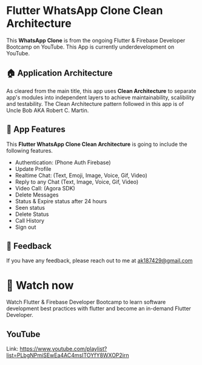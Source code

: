 
# Flutter WhatsApp Clone Clean Architecture

This **WhatsApp Clone** is from the ongoing Flutter & Firebase Developer Bootcamp on YouTube. This App is currently underdevelopment on YouTube.

<h2>🏠 Application Architecture</h2>

As cleared from the main title, this app uses **Clean Architecture** to separate app's modules into independent layers to achieve maintainability, scalibility and testability. The Clean Architecture pattern followed in this app is of Uncle Bob AKA Robert C. Martin.

<h2>🦾 App Features</h2>

This **Flutter WhatsApp Clone Clean Architecture** is going to include the following features.

- Authentication:  (Phone Auth Firebase)
- Update Profile
- Realtime Chat: (Text, Emoji, Image, Voice, Gif, Video)
- Reply to any Chat (Text, Image, Voice, Gif, Video)
- Video Call: (Agora SDK)
- Delete Messages
- Status & Expire status after 24 hours
- Seen status
- Delete Status
- Call History
- Sign out

<h2>📧 Feedback</h2>

<p dir="auto">If you have any feedback, please reach out to me at <a href="mailto:ak187429@gmail.com">ak187429@gmail.com</a></p>

# 🎥 Watch now

Watch Flutter & Firebase Developer Bootcamp to learn software development best practices with flutter and become an in-demand Flutter Developer. 

<h2>YouTube</h2>

Link: https://www.youtube.com/playlist?list=PLbgNPmiSEwEa4AC4msITOYfY8WXOP2irn
